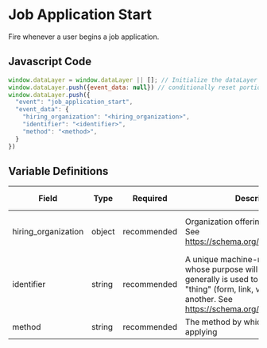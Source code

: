 # Job Application Start

Fire whenever a user begins a job application. 

## Javascript Code

```js
window.dataLayer = window.dataLayer || []; // Initialize the dataLayer variable to avoid JS errors
window.dataLayer.push({event_data: null}) // conditionally reset portions of DL 
window.dataLayer.push({
  "event": "job_application_start",
  "event_data": {
    "hiring_organization": "<hiring_organization>",
    "identifier": "<identifier>",
    "method": "<method>",
  }
})
```

## Variable Definitions

|Field|Type|Required|Description|Example|Pattern|Min Length|Max Length|Minimum|Maximum|Multiple Of|
| --- | --- | --- | --- | --- | --- | --- | --- | --- | --- | --- |
|hiring_organization|object|recommended|Organization offering the job position. See https://schema.org/hiringOrganization.|`{"@type": "Organization", "name": "Comfort Keepers Home Care", "sameAs": "https://www.comfortkeepers.com/offices/north-carolina/greensboro", "logo": "https://www.comfortkeepers.com/assets/logo.png"}`|
|identifier|string|recommended|A unique machine-readible identifier whose purpose will vary by event, but generally is used to differentiate one "thing" (form, link, video) from another. See https://schema.org/identifier.|ckfi:56f9dd7d-80e6-445c-b638-4e1759789077|
|method|string|recommended|The method by which a user is applying|webform,phone,chat|